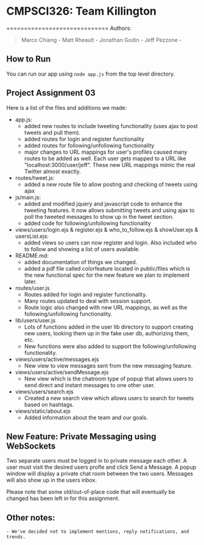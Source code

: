 # CMPSCI326: Team Killington
=============================
Authors:
>Marco Chiang - 
>Matt Rheault - 
>Jonathan Godin - 
>Jeff Pezzone - 

## How to Run
You can run our app using `node app.js` from the top level directory.

## Project Assignment 03
Here is a list of the files and additions we made:
* app.js:
 	- added new routes to include tweeting functionality (uses ajax to post tweets and pull them).
 	- added routes for login and register functionality
 	- added routes for following/unfollowing functionality
 	- major changes to URL mappings for user's profiles caused many routes to be added as well. Each user gets mapped to a URL like "localhost:3000/user/jeff". These new URL mappings mimic the real Twitter almost exactly.
* routes/tweet.js:
	- added a new route file to allow posting and checking of tweets using ajax
* js/main.js:
	- added and modified jquery and javascript code to enhance the tweeting features. It now allows submitting tweets and using ajax to poll the tweeted messages to show up in the tweet section.
	- added code for following/unfollowing functionality
* views/users/login.ejs & register.ejs & who_to_follow.ejs & showUser.ejs & usersList.ejs:
	- added views so users can now register and login. Also included who to follow and showing a list of users available.
* README.md:
	- added documentation of things we changed.
	- added a pdf file called colorfeature located in public/files which is the new functional spec for the new feature we plan to implement later.
* routes/user.js
	- Routes added for login and register functionality. 
	- Many routes updated to deal with session support.
	- Route logic also changed with new URL mappings, as well as the following/unfollowing functionality.
* lib/users/user.js
	- Lots of functions added in the user lib directory to support creating new users, looking them up in the fake user db, authorizing them, etc.
	- New functions were also added to support the following/unfollowing functionality.
* views/users/active/messages.ejs
	- New view to view messages sent from the new messaging feature.
* views/users/active/sendMessage.ejs
	- New view which is the chatroom type of popup that allows users to send direct and instant messages to one other user.
* views/users/search.ejs
	- Created a new search view which allows users to search for tweets based on hashtags.
* views/static/about.ejs
	- Added information about the team and our goals.




## New Feature: Private Messaging using WebSockets
Two separate users must be logged in to private message each other. A user must visit the desired users profle and click Send a Message. A popup window will display a private chat room between the two users. Messages will also show up in the users inbox.

Please note that some old/out-of-place code that will eventually be changed has been left in for this assignment.

## Other notes:
	- We've decided not to implement mentions, reply notifications, and trends.
